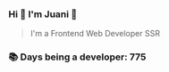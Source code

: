 ### Hi 👋 I&#39;m Juani 🦁

> I&#39;m a Frontend Web Developer SSR

### 📚 Days being a developer: 775
